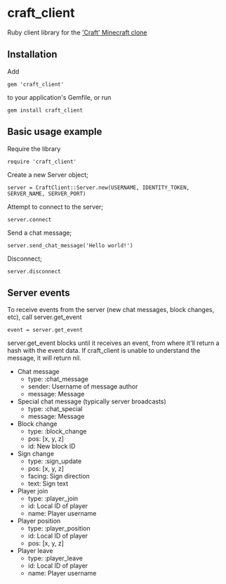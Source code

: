 # craft_client
Ruby client library for the ['Craft' Minecraft clone](https://github.com/fogleman/Craft)

## Installation
Add

    gem 'craft_client'

to your application's Gemfile, or run

    gem install craft_client

## Basic usage example
Require the library

    require 'craft_client'

Create a new Server object;

    server = CraftClient::Server.new(USERNAME, IDENTITY_TOKEN, SERVER_NAME, SERVER_PORT)

Attempt to connect to the server;

    server.connect

Send a chat message;

    server.send_chat_message('Hello world!')

Disconnect;

    server.disconnect

## Server events
To receive events from the server (new chat messages, block changes, etc), call server.get_event

    event = server.get_event

server.get_event blocks until it receives an event, from where it'll return a hash with the event data. If craft_client is unable to understand the message, it will return nil.

* Chat message
  - type: :chat_message
  - sender: Username of message author
  - message: Message
* Special chat message (typically server broadcasts)
  - type: :chat_special
  - message: Message
* Block change
  - type: :block_change
  - pos: [x, y, z]
  - id: New block ID
* Sign change
  - type: :sign_update
  - pos: [x, y, z]
  - facing: Sign direction
  - text: Sign text
* Player join
  - type: :player_join
  - id: Local ID of player
  - name: Player username
* Player position
  - type: :player_position
  - id: Local ID of player
  - pos: [x, y, z]
* Player leave
  - type: :player_leave
  - id: Local ID of player
  - name: Player username
